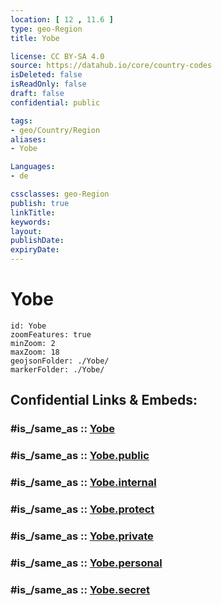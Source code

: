 ```yaml
---
location: [ 12 , 11.6 ] 
type: geo-Region
title: Yobe

license: CC BY-SA 4.0
source: https://datahub.io/core/country-codes
isDeleted: false
isReadOnly: false
draft: false
confidential: public

tags:
- geo/Country/Region
aliases:
- Yobe

Languages:
- de

cssclasses: geo-Region
publish: true
linkTitle: 
keywords: 
layout: 
publishDate: 
expiryDate: 
---
```


# Yobe

```leaflet
id: Yobe
zoomFeatures: true 
minZoom: 2 
maxZoom: 18
geojsonFolder: ./Yobe/
markerFolder: ./Yobe/
```


## Confidential Links & Embeds: 

### #is_/same_as :: [Yobe](/_Standards/Earth/Continent/Africa/Africa~Central/Nigeria/Zones~Nigeria/Nigeria~North-East/Yobe.md) 

### #is_/same_as :: [Yobe.public](/_public/Earth/Continent/Africa/Africa~Central/Nigeria/Zones~Nigeria/Nigeria~North-East/Yobe.public.md) 

### #is_/same_as :: [Yobe.internal](/_internal/Earth/Continent/Africa/Africa~Central/Nigeria/Zones~Nigeria/Nigeria~North-East/Yobe.internal.md) 

### #is_/same_as :: [Yobe.protect](/_protect/Earth/Continent/Africa/Africa~Central/Nigeria/Zones~Nigeria/Nigeria~North-East/Yobe.protect.md) 

### #is_/same_as :: [Yobe.private](/_private/Earth/Continent/Africa/Africa~Central/Nigeria/Zones~Nigeria/Nigeria~North-East/Yobe.private.md) 

### #is_/same_as :: [Yobe.personal](/_personal/Earth/Continent/Africa/Africa~Central/Nigeria/Zones~Nigeria/Nigeria~North-East/Yobe.personal.md) 

### #is_/same_as :: [Yobe.secret](/_secret/Earth/Continent/Africa/Africa~Central/Nigeria/Zones~Nigeria/Nigeria~North-East/Yobe.secret.md)

